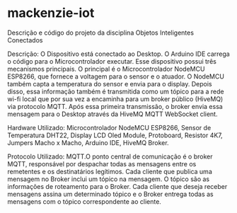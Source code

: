 # mackenzie-iot
Descrição e código do projeto da disciplina Objetos Inteligentes Conectados

Descrição:
O Dispositivo está conectado ao Desktop. O Arduino IDE carrega o código para o Microcontrolador executar. Esse dispositivo possui três mecanismos principais. O principal é o Microcontrolador NodeMCU ESP8266, que fornece a voltagem para o sensor e o atuador. O NodeMCU também capta a temperatura do sensor e envia para o display. Depois disso, essa informação também é transmitida como um tópico para a rede wi-fi local que por sua vez a encaminha para um broker público (HiveMQ) via protocolo MQTT. Após essa primeira transmissão, o broker envia essa mensagem para o Desktop através da HiveMQ MQTT WebSocket client. 

Hardware Utilizado:
Microcontrolador NodeMCU ESP8266, Sensor de Temperatura DHT22, Display LCD Oled Module, Protoboard, Resistor 4K7, Jumpers Macho x Macho, Arduino IDE, HiveMQ Broker.

Protocolo Utilizado: MQTT.O ponto central de comunicação é o broker MQTT, responsável por despachar todas as mensagens entre os remetentes e os destinatários legítimos. Cada cliente que publica uma mensagem no Broker inclui um tópico na mensagem. O tópico são as informações de roteamento para o Broker. Cada cliente que deseja receber mensagens assina um determinado tópico e o Broker entrega todas as mensagens com o tópico correspondente ao cliente. 

